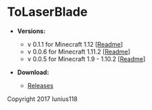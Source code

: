 # ToLaserBlade

- **Versions:**
  - v 0.1.1 for Minecraft 1.12 [[Readme](https://github.com/Iunius118/ToLaserBlade/blob/1.12_0.1.1/src/main/resources/README_ToLaserBlade.txt)]
  - v 0.0.6 for Minecraft 1.11.2 [[Readme](https://github.com/Iunius118/ToLaserBlade/blob/1.11.2_0.0.6/src/main/resources/README_ToLaserBlade.txt)]
  - v 0.0.5 for Minecraft 1.9 - 1.10.2 [[Readme](https://github.com/Iunius118/ToLaserBlade/blob/0.0.5/src/main/resources/README_ToLaserBlade.txt)]
  
- **Download:**
  - [Releases](https://github.com/Iunius118/ToLaserBlade/releases)

Copyright 2017 Iunius118

